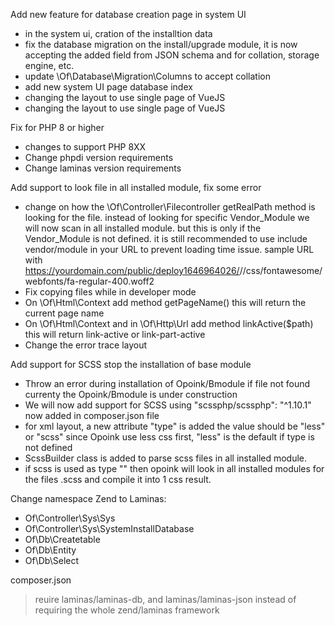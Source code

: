 Add new feature for database creation page in system UI
- in the system ui, cration of the installtion data
- fix the database migration on the install/upgrade module, it is now accepting the added field from JSON schema and for collation, storage engine, etc.
- update \Of\Database\Migration\Columns to accept collation
- add new system UI page database index
- changing the layout to use single page of VueJS
- changing the layout to use single page of VueJS

Fix for PHP 8 or higher
- changes to support PHP 8XX
- Change phpdi version requirements
- Change laminas version requirements

Add support to look file in all installed module, fix some error
- change on how the \Of\Controller\Filecontroller getRealPath method is looking for the file. instead of looking for specific Vendor_Module we will now scan in all installed module. but this is only if the Vendor_Module is not defined. it is still recommended to use include vendor/module in your URL to prevent loading time issue. sample URL with https://yourdomain.com/public/deploy1646964026/<vendor>/<module>/css/fontawesome/webfonts/fa-regular-400.woff2
- Fix copying files while in developer mode
- On \Of\Html\Context add method getPageName() this will return the current page name
- On \Of\Html\Context and in \Of\Http\Url add method linkActive($path) this will return link-active or link-part-active
- Change the error trace layout

Add support for SCSS stop the installation of base module
- Throw an error during installation of Opoink/Bmodule if file not found currenty the Opoink/Bmodule is under construction
- We will now add support for SCSS using "scssphp/scssphp": "^1.10.1" now added in composer.json file
- for xml layout, a new attribute "type" is added the value should be "less" or "scss" since Opoink use less css first, "less" is the default if type is not defined
- ScssBuilder class is added to parse scss files in all installed module.
- if scss is used as type "<css src='css/admin/<filesname>' type='scss' media='all' />" then opoink will look in all installed modules for the files  <filesname>.scss and compile it into 1 css result.


Change namespace Zend to Laminas:
- Of\Controller\Sys\Sys
- Of\Controller\Sys\SystemInstallDatabase
- Of\Db\Createtable
- Of\Db\Entity
- Of\Db\Select


composer.json
> reuire laminas/laminas-db, and laminas/laminas-json instead of requiring the whole zend/laminas framework
